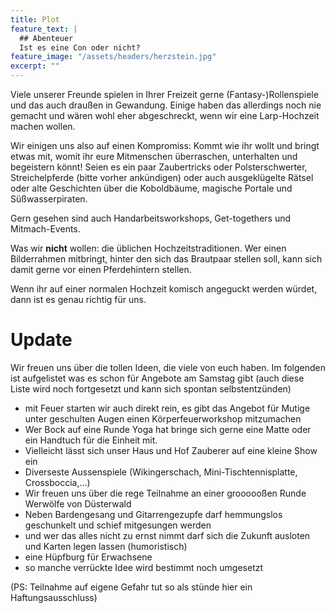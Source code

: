 ```yaml
---
title: Plot
feature_text: |
  ## Abenteuer
  Ist es eine Con oder nicht?
feature_image: "/assets/headers/herzstein.jpg"
excerpt: ""
---
```


Viele unserer Freunde spielen in Ihrer Freizeit gerne (Fantasy-)Rollenspiele und das auch draußen in Gewandung.
Einige haben das allerdings noch nie gemacht und wären wohl eher abgeschreckt, wenn wir eine Larp-Hochzeit machen
wollen.

Wir einigen uns also auf einen Kompromiss:
Kommt wie ihr wollt und bringt etwas mit, womit ihr eure Mitmenschen überraschen, unterhalten und begeistern könnt!
Seien es ein paar Zaubertricks oder Polsterschwerter, Streichelpferde (bitte vorher ankündigen) oder auch ausgeklügelte
Rätsel oder alte Geschichten über die Koboldbäume, magische Portale und Süßwasserpiraten.

Gern gesehen sind auch Handarbeitsworkshops, Get-togethers und Mitmach-Events.

Was wir __nicht__ wollen: die üblichen Hochzeitstraditionen. Wer einen Bilderrahmen mitbringt, hinter den sich das
Brautpaar
stellen soll, kann sich damit gerne vor einen Pferdehintern stellen.

Wenn ihr auf einer normalen Hochzeit komisch angeguckt werden würdet, dann ist es genau richtig für uns.

# Update

Wir freuen uns über die tollen Ideen, die viele von euch haben. Im folgenden ist aufgelistet was es schon für Angebote
am Samstag gibt (auch diese Liste wird noch fortgesetzt und kann sich spontan selbstentzünden)

- mit Feuer starten wir auch direkt rein, es gibt das Angebot für Mutige unter geschulten Augen einen
  Körperfeuerworkshop mitzumachen
- Wer Bock auf eine Runde Yoga hat bringe sich gerne eine Matte oder ein Handtuch für die Einheit mit.
- Vielleicht lässt sich unser Haus und Hof Zauberer auf eine kleine Show ein
- Diverseste Aussenspiele (Wikingerschach, Mini-Tischtennisplatte, Crossboccia,...)
- Wir freuen uns über die rege Teilnahme an einer groooooßen Runde Werwölfe von Düsterwald
- Neben Bardengesang und Gitarrengezupfe darf hemmungslos geschunkelt und schief mitgesungen werden
- und wer das alles nicht zu ernst nimmt darf sich die Zukunft ausloten und Karten legen lassen (humoristisch)
- eine Hüpfburg für Erwachsene
- so manche verrückte Idee wird bestimmt noch umgesetzt

(PS: Teilnahme auf eigene Gefahr tut so als stünde hier ein Haftungsausschluss)